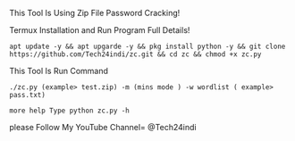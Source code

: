 This Tool Is Using Zip File Password Cracking!

Termux Installation and Run Program Full Details!

`apt update -y && apt upgarde -y && pkg install python -y && git clone https://github.com/Tech24indi/zc.git && cd zc && chmod +x zc.py`

This Tool Is Run Command 

`./zc.py (example> test.zip) -m (mins mode ) -w wordlist ( example> pass.txt)`

`more help Type python zc.py -h`

please Follow My YouTube Channel= @Tech24indi
